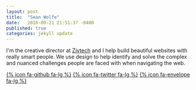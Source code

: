 ```yaml
---
layout: post
title:  "Sean Wolfe"
date:   2016-09-21 21:51:37 -0400
published: true
categories: jekyll update
---
```

I'm the creative director at [Zivtech](https://www.zivtech.com/) and I help build beautiful websites with really smart people. We use design to help identify and solve the complex and nuanced challenges people are faced with when navigating the web.

[{% icon fa-github fa-lg %}](https://github.com/sean3325)
[{% icon fa-twitter fa-lg %}](https://www.linkedin.com/in/seanwolfedesign)
[{% icon fa-envelope fa-lg %}](mailto:sean3325@gmail.com)
